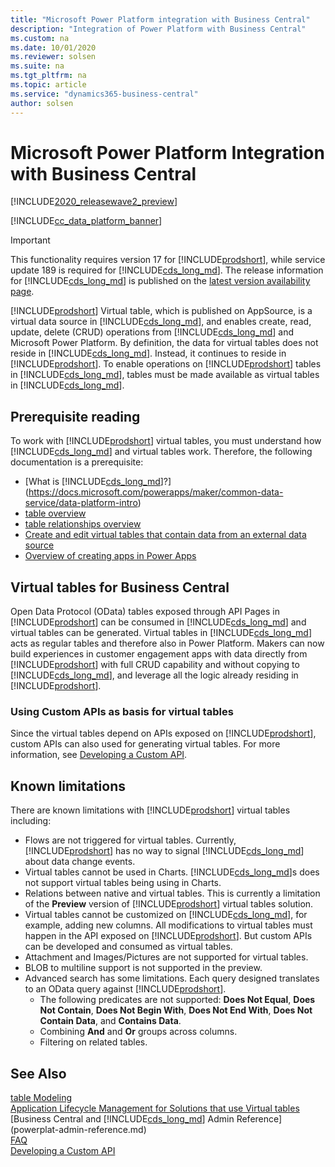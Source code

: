```yaml
---
title: "Microsoft Power Platform integration with Business Central"
description: "Integration of Power Platform with Business Central"
ms.custom: na
ms.date: 10/01/2020
ms.reviewer: solsen
ms.suite: na
ms.tgt_pltfrm: na
ms.topic: article
ms.service: "dynamics365-business-central"
author: solsen
---
```


# Microsoft Power Platform Integration with Business Central

[!INCLUDE[2020_releasewave2_preview](../includes/2020_releasewave2_preview.md)]

[!INCLUDE[cc_data_platform_banner](../includes/cc_data_platform_banner.md)]

> [!IMPORTANT]  
> This functionality requires version 17 for [!INCLUDE[prodshort](../developer/includes/prodshort.md)], while service update 189 is required for [!INCLUDE[cds_long_md](../includes/cds_long_md.md)]. The release information for [!INCLUDE[cds_long_md](../includes/cds_long_md.md)] is published on the [latest version availability page](https://docs.microsoft.com/business-applications-release-notes/dynamics/released-versions/dynamics-365ce#all-version-availability).

[!INCLUDE[prodshort](../developer/includes/prodshort.md)] Virtual table, which is published on AppSource, is a virtual data source in [!INCLUDE[cds_long_md](../includes/cds_long_md.md)], and enables create, read, update, delete (CRUD) operations from [!INCLUDE[cds_long_md](../includes/cds_long_md.md)] and Microsoft Power Platform. By definition, the data for virtual tables does not reside in [!INCLUDE[cds_long_md](../includes/cds_long_md.md)]. Instead, it continues to reside in [!INCLUDE[prodshort](../developer/includes/prodshort.md)]. To enable operations on [!INCLUDE[prodshort](../developer/includes/prodshort.md)] tables in [!INCLUDE[cds_long_md](../includes/cds_long_md.md)], tables must be made available as virtual tables in [!INCLUDE[cds_long_md](../includes/cds_long_md.md)].

## Prerequisite reading

To work with [!INCLUDE[prodshort](../developer/includes/prodshort.md)] virtual tables, you must understand how [!INCLUDE[cds_long_md](../includes/cds_long_md.md)] and virtual tables work. Therefore, the following documentation is a prerequisite:

- [What is [!INCLUDE[cds_long_md](../includes/cds_long_md.md)]?](https://docs.microsoft.com/powerapps/maker/common-data-service/data-platform-intro)
- [table overview](https://docs.microsoft.com/powerapps/maker/common-data-service/table-overview)
- [table relationships overview](https://docs.microsoft.com/powerapps/maker/common-data-service/relationships-overview)
- [Create and edit virtual tables that contain data from an external data source](https://docs.microsoft.com/powerapps/maker/common-data-service/create-edit-virtual-tables)
- [Overview of creating apps in Power Apps](https://docs.microsoft.com/powerapps/maker/)

## Virtual tables for Business Central

Open Data Protocol (OData) tables exposed through API Pages in [!INCLUDE[prodshort](../developer/includes/prodshort.md)] can be consumed in [!INCLUDE[cds_long_md](../includes/cds_long_md.md)] and virtual tables can be generated. 
Virtual tables in [!INCLUDE[cds_long_md](../includes/cds_long_md.md)] acts as regular tables and therefore also in Power Platform. Makers can now build experiences in customer engagement apps with data directly from [!INCLUDE[prodshort](../developer/includes/prodshort.md)] with full CRUD capability and without copying to [!INCLUDE[cds_long_md](../includes/cds_long_md.md)], and leverage all the logic already residing in [!INCLUDE[prodshort](../developer/includes/prodshort.md)].

### Using Custom APIs as basis for virtual tables

Since the virtual tables depend on APIs exposed on [!INCLUDE[prodshort](../developer/includes/prodshort.md)], custom APIs can also used for generating virtual tables. For more information, see [Developing a Custom API](../developer/devenv-develop-custom-api.md).

## Known limitations

There are known limitations with [!INCLUDE[prodshort](../developer/includes/prodshort.md)] virtual tables including:

- Flows are not triggered for virtual tables. Currently, [!INCLUDE[prodshort](../developer/includes/prodshort.md)] has no way to signal [!INCLUDE[cds_long_md](../includes/cds_long_md.md)] about data change events.
- Virtual tables cannot be used in Charts. [!INCLUDE[cds_long_md](../includes/cds_long_md.md)]s does not support virtual tables being using in Charts.
- Relations between native and virtual tables. This is currently a limitation of the **Preview** version of [!INCLUDE[prodshort](../developer/includes/prodshort.md)] virtual tables solution.
- Virtual tables cannot be customized on [!INCLUDE[cds_long_md](../includes/cds_long_md.md)], for example, adding new columns. All modifications to virtual tables must happen in the API exposed on [!INCLUDE[prodshort](../developer/includes/prodshort.md)]. But custom APIs can be developed and consumed as virtual tables.  
- Attachment and Images/Pictures are not supported for virtual tables.
- BLOB to multiline support is not supported in the preview.
- Advanced search has some limitations. Each query designed translates to an OData query against [!INCLUDE[prodshort](../developer/includes/prodshort.md)]. 
  * The following predicates are not supported: **Does Not Equal**, **Does Not Contain**, **Does Not Begin With**, **Does Not End With**, **Does Not Contain Data**, and **Contains Data**.
  * Combining **And** and **Or** groups across columns.
  * Filtering on related tables.

## See Also

[table Modeling](powerplat-table-modeling.md)  
[Application Lifecycle Management for Solutions that use Virtual tables](powerplat-app-lifecycle-management.md)  
[Business Central and [!INCLUDE[cds_long_md](../includes/cds_long_md.md)] Admin Reference](powerplat-admin-reference.md)  
[FAQ](powerplat-faq.md)  
[Developing a Custom API](../developer/devenv-develop-custom-api.md)  
